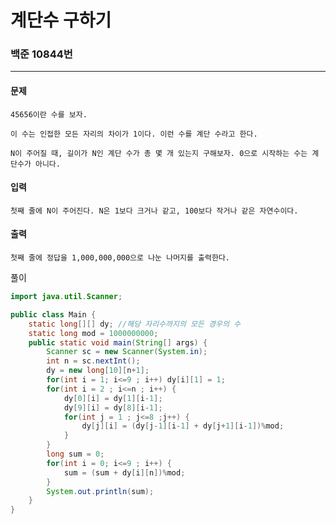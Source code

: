 # 계단수 구하기

### 백준 10844번
-------
#### 문제

    45656이란 수를 보자.

    이 수는 인접한 모든 자리의 차이가 1이다. 이런 수를 계단 수라고 한다.

    N이 주어질 때, 길이가 N인 계단 수가 총 몇 개 있는지 구해보자. 0으로 시작하는 수는 계단수가 아니다.

#### 입력

    첫째 줄에 N이 주어진다. N은 1보다 크거나 같고, 100보다 작거나 같은 자연수이다.

#### 출력

    첫째 줄에 정답을 1,000,000,000으로 나눈 나머지를 출력한다.

풀이

```java
import java.util.Scanner;

public class Main {
	static long[][] dy; //해당 자리수까지의 모든 경우의 수
	static long mod = 1000000000;
	public static void main(String[] args) {
		Scanner sc = new Scanner(System.in);
		int n = sc.nextInt();
		dy = new long[10][n+1];
		for(int i = 1; i<=9 ; i++) dy[i][1] = 1;
		for(int i = 2 ; i<=n ; i++) {
			dy[0][i] = dy[1][i-1];
			dy[9][i] = dy[8][i-1];
			for(int j = 1 ; j<=8 ;j++) {
				dy[j][i] = (dy[j-1][i-1] + dy[j+1][i-1])%mod;		
			}
		}
		long sum = 0;
		for(int i = 0; i<=9 ; i++) {
			sum = (sum + dy[i][n])%mod;
		}
		System.out.println(sum);
	}
}
```